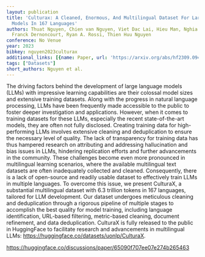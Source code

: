 ```yaml
---
layout: publication
title: 'Culturax: A Cleaned, Enormous, And Multilingual Dataset For Large Language
  Models In 167 Languages'
authors: Thuat Nguyen, Chien van Nguyen, Viet Dac Lai, Hieu Man, Nghia Trung Ngo,
  Franck Dernoncourt, Ryan A. Rossi, Thien Huu Nguyen
conference: No Venue
year: 2023
bibkey: nguyen2023culturax
additional_links: [{name: Paper, url: 'https://arxiv.org/abs/hf2309.09400'}]
tags: ["Datasets"]
short_authors: Nguyen et al.
---
```

The driving factors behind the development of large language models (LLMs) with impressive learning capabilities are their colossal model sizes and extensive training datasets. Along with the progress in natural language processing, LLMs have been frequently made accessible to the public to foster deeper investigation and applications. However, when it comes to training datasets for these LLMs, especially the recent state-of-the-art models, they are often not fully disclosed. Creating training data for high-performing LLMs involves extensive cleaning and deduplication to ensure the necessary level of quality. The lack of transparency for training data has thus hampered research on attributing and addressing hallucination and bias issues in LLMs, hindering replication efforts and further advancements in the community. These challenges become even more pronounced in multilingual learning scenarios, where the available multilingual text datasets are often inadequately collected and cleaned. Consequently, there is a lack of open-source and readily usable dataset to effectively train LLMs in multiple languages. To overcome this issue, we present CulturaX, a substantial multilingual dataset with 6.3 trillion tokens in 167 languages, tailored for LLM development. Our dataset undergoes meticulous cleaning and deduplication through a rigorous pipeline of multiple stages to accomplish the best quality for model training, including language identification, URL-based filtering, metric-based cleaning, document refinement, and data deduplication. CulturaX is fully released to the public in HuggingFace to facilitate research and advancements in multilingual LLMs: https://huggingface.co/datasets/uonlp/CulturaX.

https://huggingface.co/discussions/paper/65090f707ee07e274b265463